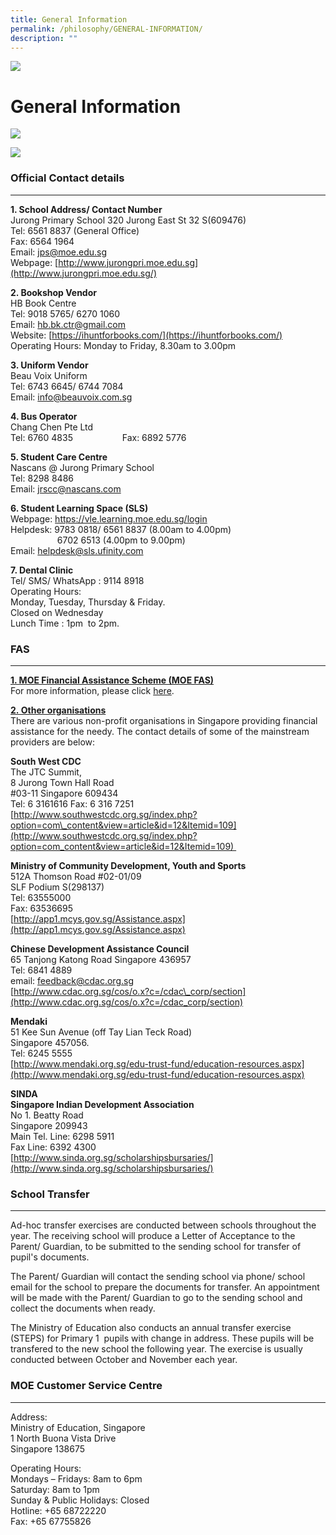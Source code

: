 ```yaml
---
title: General Information
permalink: /philosophy/GENERAL-INFORMATION/
description: ""
---
```

![](/images/Banner.png)

General Information
===================

![](/images/General%20Information1.png)

![](/images/General%20Information2.png)

### Official Contact details
------------------------

<b>1\. School Address/ Contact Number</b> <br>
Jurong Primary School 320 Jurong East St 32 S(609476) <br>
Tel: 6561 8837 (General Office) <br>
Fax: 6564 1964 <br>
Email: [jps@moe.edu.sg](mailto:jps@moe.edu.sg) <br>
Webpage: [http://www.jurongpri.moe.edu.sg](http://www.jurongpri.moe.edu.sg/)
 
 

<b>2\. Bookshop Vendor</b> <br>
HB Book Centre <br>
Tel: 9018 5765/ 6270 1060 <br>
Email: [hb.bk.ctr@gmail.com](mailto:hb.bk.ctr@gmail.com) <br>
Website: [https://ihuntforbooks.com/](https://ihuntforbooks.com/) <br>
Operating Hours: Monday to Friday, 8.30am to 3.00pm

  

<b>3\. Uniform Vendor</b> <br>
Beau Voix Uniform <br>
Tel: 6743 6645/ 6744 7084 <br>
Email: [info@beauvoix.com.sg](mailto:info@beauvoix.com.sg)


<b>4\. Bus Operator</b> <br>
Chang Chen Pte Ltd <br>
Tel: 6760 4835                    Fax: 6892 5776

  
<b>5\. Student Care Centre</b> <br>
Nascans @ Jurong Primary School
<br> Tel: 8298 8486
<br> Email: jrscc@nascans.com

<b>6\. Student Learning Space (SLS)</b> <br>
Webpage: https://vle.learning.moe.edu.sg/login <br>  Helpdesk: 9783 0818/ 6561 8837 (8.00am to 4.00pm)  
                   6702 6513 (4.00pm to 9.00pm) <br> 
									 Email: [helpdesk@sls.ufinity.com](mailto:helpdesk@sls.ufinity.com)  
  

<b>7\. Dental Clinic</b> <br>Tel/ SMS/ WhatsApp : 9114 8918 <br>Operating Hours: <br>
Monday, Tuesday, Thursday & Friday. <br>
Closed on Wednesday <br>Lunch Time : 1pm  to 2pm.


### FAS
---

<u><b>1\. MOE Financial Assistance Scheme (MOE FAS)</b></u> <br>
For more information, please click [here](https://www.moe.gov.sg/financial-matters/financial-assistance). 

<u><b>2. Other organisations</b></u> <br>
There are various non-profit organisations in Singapore providing financial assistance for the needy. The contact details of some of the mainstream providers are below: 

<b>South West CDC</b> <br>
The JTC Summit, <br>
8 Jurong Town Hall Road <br>
#03-11 Singapore 609434 <br>
Tel: 6 3161616 Fax: 6 316 7251 <br>
[http://www.southwestcdc.org.sg/index.php?option=com\_content&view=article&id=12&Itemid=109](http://www.southwestcdc.org.sg/index.php?option=com_content&view=article&id=12&Itemid=109) 

<b>Ministry of Community Development, Youth and Sports</b> <br>
512A Thomson Road #02-01/09 <br>
SLF Podium S(298137) <br>
Tel: 63555000 <br>
Fax: 63536695 <br>
[http://app1.mcys.gov.sg/Assistance.aspx](http://app1.mcys.gov.sg/Assistance.aspx)

<b>Chinese Development Assistance Council</b> <br>
65 Tanjong Katong Road Singapore 436957 <br>
Tel: 6841 4889 <br>
email: [feedback@cdac.org.sg](mailto:feedback@cdac.org.sg) <br>
[http://www.cdac.org.sg/cos/o.x?c=/cdac\_corp/section](http://www.cdac.org.sg/cos/o.x?c=/cdac_corp/section)

<b>Mendaki</b> <br>
51 Kee Sun Avenue (off Tay Lian Teck Road) <br>
Singapore 457056. <br>
Tel: 6245 5555 <br>
[http://www.mendaki.org.sg/edu-trust-fund/education-resources.aspx](http://www.mendaki.org.sg/edu-trust-fund/education-resources.aspx)

<b>SINDA</b> <br>
<b>Singapore Indian Development Association</b> <br>
No 1. Beatty Road <br>
Singapore 209943 <br>
Main Tel. Line: 6298 5911 <br>
Fax Line: 6392 4300 <br>
[http://www.sinda.org.sg/scholarshipsbursaries/](http://www.sinda.org.sg/scholarshipsbursaries/)

### School Transfer
---------------

  

Ad-hoc transfer exercises are conducted between schools throughout the year. The receiving school will produce a Letter of Acceptance to the Parent/ Guardian, to be submitted to the sending school for transfer of pupil's documents.

The Parent/ Guardian will contact the sending school via phone/ school email for the school to prepare the documents for transfer. An appointment will be made with the Parent/ Guardian to go to the sending school and collect the documents when ready.

The Ministry of Education also conducts an annual transfer exercise (STEPS) for Primary 1  pupils with change in address. These pupils will be transfered to the new school the following year. The exercise is usually conducted between October and November each year.

  

### MOE Customer Service Centre
---------------------------

  

Address:  
Ministry of Education, Singapore   
1 North Buona Vista Drive  
Singapore 138675

Operating Hours:  
Mondays – Fridays: 8am to 6pm  
Saturday: 8am to 1pm  
Sunday & Public Holidays: Closed <br>
Hotline: +65 68722220  
Fax: +65 67755826